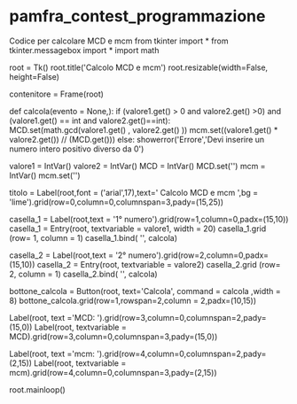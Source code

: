 # pamfra_contest_programmazione
Codice per calcolare MCD e mcm
from tkinter import *
from tkinter.messagebox import *
import math

root = Tk()
root.title('Calcolo MCD e mcm')
root.resizable(width=False, height=False)

contenitore = Frame(root)

def calcola(evento = None,):
    if (valore1.get() > 0 and valore2.get() >0) and (valore1.get() == int and valore2.get()==int):
        MCD.set(math.gcd(valore1.get() , valore2.get() ))
        mcm.set((valore1.get() * valore2.get()) // (MCD.get()))
    else:
        showerror('Errore','Devi inserire un numero intero positivo diverso da 0')
    

valore1 = IntVar()
valore2 = IntVar()
MCD = IntVar()
MCD.set('')
mcm = IntVar()
mcm.set('')


titolo = Label(root,font = ('arial',17),text=' Calcolo MCD e mcm ',bg = 'lime').grid(row=0,column=0,columnspan=3,pady=(15,25))

casella_1 = Label(root,text = '1° numero').grid(row=1,column=0,padx=(15,10))
casella_1 = Entry(root, textvariable = valore1, width = 20)
casella_1.grid (row=  1, column = 1)
casella_1.bind( '<Return>', calcola)

casella_2 = Label(root,text = '2° numero').grid(row=2,column=0,padx=(15,10))
casella_2 = Entry(root, textvariable = valore2)
casella_2.grid (row=  2, column = 1)
casella_2.bind( '<Return>', calcola)

bottone_calcola = Button(root, text='Calcola', command = calcola ,width = 8)
bottone_calcola.grid(row=1,rowspan=2,column = 2,padx=(10,15))

Label(root, text ='MCD: ').grid(row=3,column=0,columnspan=2,pady=(15,0))
Label(root, textvariable = MCD).grid(row=3,column=0,columnspan=3,pady=(15,0))

Label(root, text ='mcm: ').grid(row=4,column=0,columnspan=2,pady=(2,15))
Label(root, textvariable = mcm).grid(row=4,column=0,columnspan=3,pady=(2,15))

root.mainloop()
